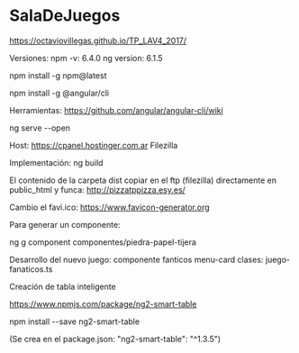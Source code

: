 
# SalaDeJuegos
https://octaviovillegas.github.io/TP_LAV4_2017/

Versiones:
npm -v: 6.4.0
ng version: 6.1.5

npm install -g npm@latest

npm install -g @angular/cli

Herramientas:
https://github.com/angular/angular-cli/wiki

ng serve --open

Host:
https://cpanel.hostinger.com.ar
Filezilla

Implementación:
ng build

El contenido de la carpeta dist copiar en el ftp (filezilla) directamente en public_html y funca:
http://pizzatppizza.esy.es/

Cambio el favi.ico:
https://www.favicon-generator.org

Para generar un componente:

ng g component componentes/piedra-papel-tijera

Desarrollo del nuevo juego: 
componente fanticos
menu-card
clases: juego-fanaticos.ts 


Creación de tabla inteligente

https://www.npmjs.com/package/ng2-smart-table

npm install --save ng2-smart-table

(Se crea en el package.json:  "ng2-smart-table": "^1.3.5")
